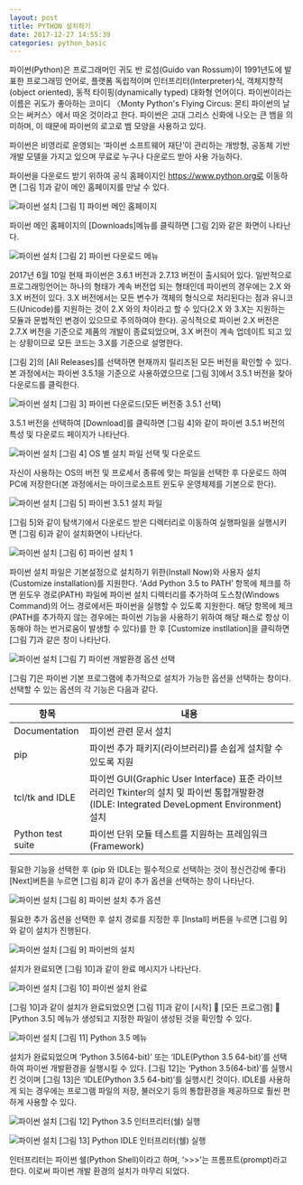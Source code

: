 ```yaml
---
layout: post
title: PYTHON 설치하기
date: 2017-12-27 14:55:39
categories: python_basic
---
```


파이썬(Python)은 프로그래머인 귀도 반 로섬(Guido van Rossum)이 1991년도에 발표한 프로그래밍 언어로, 플랫폼 독립적이며 인터프리터(Interpreter)식, 객체지향적(object oriented), 동적 타이핑(dynamically typed) 대화형 언어이다. 파이썬이라는 이름은 귀도가 좋아하는 코미디 〈Monty Python's Flying Circus: 몬티 파이썬의 날으는 써커스〉에서 따온 것이라고 한다. 파이썬은 고대 그리스 신화에 나오는 큰 뱀을 의미하며, 이 때문에 파이썬의 로고로 뱀 모양을 사용하고 있다.

파이썬은 비영리로 운영되는 ‘파이썬 소프트웨어 재단’이 관리하는 개방형, 공동체 기반 개발 모델을 가지고 있으며 무료로 누구나 다운로드 받아 사용 가능하다.

파이썬을 다운로드 받기 위하여 공식 홈페이지인 https://www.python.org로 이동하면 [그림 1]과 같이 메인 홈페이지를 만날 수 있다.


![파이썬 설치](/asset/study/python_basic/1/1.png)
[그림 1] 파이썬 메인 홈페이지


파이썬 메인 홈페이지의 [Downloads]메뉴를 클릭하면 [그림 2]와 같은 화면이 나타난다.


![파이썬 설치](/asset/study/python_basic/1/2.png)
[그림 2] 파이썬 다운로드 메뉴


2017년 6월 10일 현재 파이썬은 3.6.1 버전과 2.7.13 버전이 출시되어 있다. 일반적으로 프로그래밍언어는 하나의 형태가 계속 버전업 되는 형태인데 파이썬의 경우에는 2.X 와 3.X 버전이 있다. 3.X 버전에서는 모든 변수가 객체의 형식으로 처리된다는 점과 유니코드(Unicode)를 지원하는 것이 2.X 와의 차이라고 할 수 있다(2.X 와 3.X는 지원하는 모듈과 문법적인 변경이 있으므로 주의하여야 한다). 
공식적으로 파이썬 2.X 버전은 2.7.X 버전을 기준으로 제품의 개발이 종료되었으며, 3.X 버전이 계속 업데이트 되고 있는 상황이므로 모든 코드는 3.X를 기준으로 설명한다.

[그림 2]의 [All Releases]를 선택하면 현재까지 릴리즈된 모든 버전을 확인할 수 있다. 본 과정에서는 파이썬 3.5.1을 기준으로 사용하였으므로 [그림 3]에서 3.5.1 버전을 찾아 다운로드를 클릭한다.


![파이썬 설치](/asset/study/python_basic/1/3.png)
[그림 3] 파이썬 다운로드(모든 버전중 3.5.1 선택)


3.5.1 버전을 선택하여 [Download]를 클릭하면 [그림 4]와 같이 파이썬 3.5.1 버전의 특성 및 다운로드 페이지가 나타난다.


![파이썬 설치](/asset/study/python_basic/1/4.png)
[그림 4] OS 별 설치 파일 선택 및 다운로드


자신이 사용하는 OS의 버전 및 프로세서 종류에 맞는 파일을 선택한 후 다운로드 하여 PC에 저장한다(본 과정에서는 마이크로소프트 윈도우 운영체제를 기본으로 한다).


![파이썬 설치](/asset/study/python_basic/1/5.png)
[그림 5] 파이썬 3.5.1 설치 파일


[그림 5]와 같이 탐색기에서 다운로드 받은 디렉터리로 이동하여 실행파일을 실행시키면 [그림 6]과 같이 설치화면이 나타난다.


![파이썬 설치](/asset/study/python_basic/1/6.png)
[그림 6] 파이썬 설치 1


파이썬 설치 파일은 기본설정으로 설치하기 위한(Install Now)와 사용자 설치(Customize installation)를 지원한다. ‘Add Python 3.5 to PATH’ 항목에 체크를 하면 윈도우 경로(PATH) 파일에 파이썬 설치 디렉터리를 추가하여 도스창(Windows Command)의 어느 경로에서든 파이썬을 실행할 수 있도록 지원한다. 해당 항목에 체크(PATH를 추가하지 않는 경우에는 파이썬 기능을 사용하기 위하여 해당 패스로 항상 이동해야 하는 번거로움이 발생할 수 있다)를 한 후 [Customize instllation]을 클릭하면 [그림 7]과 같은 창이 나타난다.


![파이썬 설치](/asset/study/python_basic/1/7.png)
[그림 7] 파이썬 개발환경 옵션 선택


[그림 7]은 파이썬 기본 프로그램에 추가적으로 설치가 가능한 옵션을 선택하는 창이다. 선택할 수 있는 옵션의 각 기능은 다음과 같다.


| 항목 | 내용 |
|--------|--------|
|   Documentation     |   파이썬 관련 문서 설치     |
|pip	|파이썬 추가 패키지(라이브러리)를 손쉽게 설치할 수 있도록 지원|
|tcl/tk and IDLE|	파이썬 GUI(Graphic User Interface) 표준 라이브러리인 Tkinter의 설치 및  파이썬 통합개발환경(IDLE: Integrated DeveLopment Environment) 설치|
|Python test suite|	파이썬 단위 모듈 테스트를 지원하는 프레임워크(Framework)|


필요한 기능을 선택한 후 (pip 와 IDLE는 필수적으로 선택하는 것이 정신건강에 좋다) [Next]버튼을 누르면 [그림 8]과 같이 추가 옵션을 선택하는 창이 나타난다.


![파이썬 설치](/asset/study/python_basic/1/8.png)
[그림 8] 파이썬 설치 추가 옵션


필요한 추가 옵션을 선택한 후 설치 경로를 지정한 후 [Install] 버튼을 누르면 [그림 9]와 같이 설치가 진행된다.


![파이썬 설치](/asset/study/python_basic/1/9.png)
[그림 9] 파이썬의 설치


설치가 완료되면 [그림 10]과 같이 완료 메시지가 나타난다.


![파이썬 설치](/asset/study/python_basic/1/10.png)
[그림 10] 파이썬 설치 완료


[그림 10]과 같이 설치가 완료되었으면 [그림 11]과 같이 [시작]  [모든 프로그램]  [Python 3.5] 메뉴가 생성되고 지정한 파일이 생성된 것을 확인할 수 있다.


![파이썬 설치](/asset/study/python_basic/1/11.png)
[그림 11] Python 3.5 메뉴


설치가 완료되었으며 ‘Python 3.5(64-bit)’ 또는 ‘IDLE(Python 3.5 64-bit)’를 선택하여 파이썬 개발환경을 실행시킬 수 있다. [그림 12]는 ‘Python 3.5(64-bit)’를 실행시킨 것이며 [그림 13]은 ‘IDLE(Python 3.5 64-bit)’를 실행시킨 것이다. IDLE를 사용하게 되는 경우에는 프로그램 파일의 저장, 불러오기 등의 통합환경을 제공하므로 훨씬 편하게 사용할 수 있다.


![파이썬 설치](/asset/study/python_basic/1/12.png)
[그림 12] Python 3.5 인터프리터(쉘) 실행




![파이썬 설치](/asset/study/python_basic/1/13.png)
[그림 13] Python IDLE 인터프리터(쉘) 실행


인터프리터는 파이썬 쉘(Python Shell)이라고 하며, ‘>>>’는 프롬프트(prompt)라고 한다. 이로써 파이썬 개발 환경의 설치가 마무리 되었다.